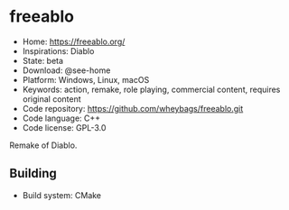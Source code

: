 # freeablo

- Home: https://freeablo.org/
- Inspirations: Diablo
- State: beta
- Download: @see-home
- Platform: Windows, Linux, macOS
- Keywords: action, remake, role playing, commercial content, requires original content
- Code repository: https://github.com/wheybags/freeablo.git
- Code language: C++
- Code license: GPL-3.0

Remake of Diablo.

## Building

- Build system: CMake
